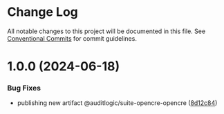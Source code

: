 # Change Log

All notable changes to this project will be documented in this file.
See [Conventional Commits](https://conventionalcommits.org) for commit guidelines.

# 1.0.0 (2024-06-18)


### Bug Fixes

* publishing new artifact @auditlogic/suite-opencre-opencre ([8d12c84](https://github.com/auditlogic/suite/commit/8d12c8495feea5a6da49379d5b171437a651acfb))
